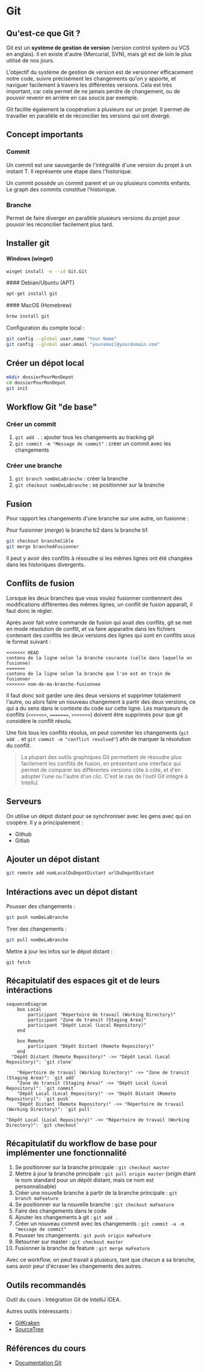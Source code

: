 # Git

## Qu'est-ce que Git ?

Git est un **système de gestion de version** (version control system ou VCS en anglais). Il en existe d'autre (Mercurial, SVN), mais git est de loin le plus utilisé de nos jours.

L'objectif du système de gestion de version est de versionner efficacement notre code, suivre précisément les changements qu'on y apporte, et naviguer facilement à travers les différentes versions. Cela est très important, car cela permet de ne jamais perdre de changement, ou de pouvoir revenir en arrière en cas soucis par exemple.

Git facilite également la coopération à plusieurs sur un projet. Il permet de travailler en parallèle et de réconcilier les versions qui ont divergé.

## Concept importants

### Commit

Un commit est une sauvegarde de l'intégralité d'une version du projet à un instant T. Il représente une étape dans l'historique.

Un commit possède un commit parent et un ou plusieurs commits enfants. Le graph des commits constitue l'historique.

### Branche

Permet de faire diverger en parallèle plusieurs versions du projet pour pouvoir les réconcilier facilement plus tard.

## Installer git

<!-- tabs:start -->
#### Windows (winget)

```bash
winget install -e --id Git.Git
```

</tab>
#### Debian/Ubuntu (APT)

```bash
apt-get install git
```

</tab>
#### MacOS (Homebrew)

```bash
brew install git
```

</tab>
<!-- tabs:end -->


Configuration du compte local :

```bash
git config --global user.name "Your Name"
git config --global user.email "youremail@yourdomain.com"
```

## Créer un dépot local

```bash
mkdir dossierPourMonDepot
cd dossierPourMonDepot
git init
```

## Workflow Git "de base"

### Créer un commit

1. `git add .` : ajouter tous les changements au tracking git
2. `git commit -m "Message de commit"` : créer un commit avec les changements

### Créer une branche

1. `git branch nomDeLaBranche` : créer la branche
2. `git checkout nomDeLaBranche` : se positionner sur la branche

## Fusion

Pour rapport les changements d'une branche sur une autre, on fusionne :

Pour fusionner (*merge*) la branche b2 dans la branche b1

```bash
git checkout brancheCible
git merge brancheAFusionner
```

Il peut y avoir des conflits à résoudre si les mêmes lignes ont été changées dans les historiques divergents.

## Conflits de fusion

Lorsque les deux branches que vous voulez fusionner contiennent des modifications différentes des mêmes lignes, un conflit de fusion apparaît, il faut donc le régler.

Après avoir fait votre commande de fusion qui avait des conflits, git se met en mode résolution de conflit, et va faire apparaitre dans les fichiers contenant des conflits les deux versions des lignes qui sont en conflits sous le format suivant :

```
<<<<<<< HEAD
contenu de la ligne selon la branche courante (celle dans laquelle on fusionne)
=======
contenu de la ligne selon la branche que l'on est en train de fusionner
>>>>>>> nom-de-ma-branche-fusionnee
```

Il faut donc soit garder une des deux versions et supprimer totalement l'autre, ou alors faire un nouveau changement à partir des deux versions, ce qui a du sens dans le contexte du code sur cette ligne. Les marqueurs de conflits (`<<<<<<<`, `=======`, `>>>>>>>`) doivent être supprimés pour que git considère le conflit résolu.

Une fois tous les conflits résolus, on peut commiter les changements (`git add .` et `git commit -m "conflict resolved"`) afin de marquer la résolution du conflit.

> La plupart des outils graphiques Git permettent de résoudre plus facilement les conflits de fusion, en présentant une interface qui permet de comparer les différentes versions côte à côte, et d'en adopter l'une ou l'autre d'un clic. C'est le cas de l'outil Git intégré à IntelliJ.

## Serveurs

On utilise un dépot distant pour se synchroniser avec les gens avec qui on coopère. Il y a principalement :

- Github
- Gitlab

## Ajouter un dépot distant

```bash
git remote add nomLocalDuDepotDistant urlDuDepotDistant
```

## Intéractions avec un dépot distant

Pousser des changements :

```bash
git push nomDeLaBranche
```

Tirer des changements :

```bash
git pull nomDeLaBranche
```

Mettre à jour les infos sur le dépot distant :

```
git fetch
```

## Récapitulatif des espaces git et de leurs intéractions

```mermaid
sequenceDiagram
    box Local
        participant "Répertoire de travail (Working Directory)"
        participant "Zone de transit (Staging Area)"
        participant "Dépôt Local (Local Repository)"
    end

    box Remote
        participant "Dépôt Distant (Remote Repository)"
    end
  "Dépôt Distant (Remote Repository)" ->> "Dépôt Local (Local Repository)": `git clone`

    "Répertoire de travail (Working Directory)" ->> "Zone de transit (Staging Area)": `git add`
    "Zone de transit (Staging Area)" ->> "Dépôt Local (Local Repository)": `git commit`
    "Dépôt Local (Local Repository)" ->> "Dépôt Distant (Remote Repository)": `git push`
    "Dépôt Distant (Remote Repository)" ->> "Répertoire de travail (Working Directory)": `git pull`

"Dépôt Local (Local Repository)" ->> "Répertoire de travail (Working Directory)": `git checkout`

```

## Récapitulatif du workflow de base pour implémenter une fonctionnalité

1. Se positionner sur la branche principale : `git checkout master`
2. Mettre à jour la branche principale : `git pull origin master` (origin étant le nom standard pour un dépôt distant, mais ce nom est personnalisable)
3. Créer une nouvelle branche à partir de la branche principale : `git branch maFeature`
4. Se positionner sur la nouvelle branche : `git checkout maFeature`
5. Faire des changements dans le code
6. Ajouter les changements à git : `git add .`
7. Créer un nouveau commit avec les changements : `git commit -a -m "message de commit"`
8. Pousser les changements : `git push origin maFeature`
9. Retourner sur master : `git checkout master`
10. Fusionner la branche de feature : `git merge maFeature`

Avec ce workflow, on peut travail à plusieurs, tant que chacun a sa branche, sans avoir peur d'écraser les changements des autres.

## Outils recommandés

Outil du cours : Intégration Git de IntelliJ IDEA.

Autres outils intéressants :

- [GitKraken](https://www.gitkraken.com/)
- [SourceTree](https://www.sourcetreeapp.com/)

## Références du cours

- [Documentation Git](https://git-scm.com/doc)